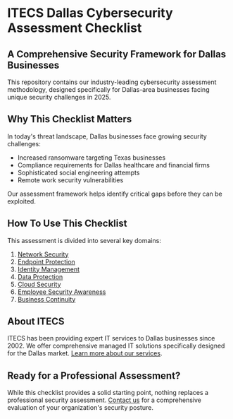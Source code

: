 # ITECS Dallas Cybersecurity Assessment Checklist

## A Comprehensive Security Framework for Dallas Businesses

This repository contains our industry-leading cybersecurity assessment methodology, designed specifically for Dallas-area businesses facing unique security challenges in 2025.

## Why This Checklist Matters

In today's threat landscape, Dallas businesses face growing security challenges:

- Increased ransomware targeting Texas businesses
- Compliance requirements for Dallas healthcare and financial firms
- Sophisticated social engineering attempts
- Remote work security vulnerabilities

Our assessment framework helps identify critical gaps before they can be exploited.

## How To Use This Checklist

This assessment is divided into several key domains:

1. [Network Security](#network-security.md)
2. [Endpoint Protection](#endpoint-protection)
3. [Identity Management](#identity-management)
4. [Data Protection](#data-protection)
5. [Cloud Security](#cloud-security)
6. [Employee Security Awareness](#employee-security-awareness)
7. [Business Continuity](#business-continuity)

## About ITECS

ITECS has been providing expert IT services to Dallas businesses since 2002. We offer comprehensive managed IT solutions specifically designed for the Dallas market. [Learn more about our services](https://itecsonline.com).

## Ready for a Professional Assessment?

While this checklist provides a solid starting point, nothing replaces a professional security assessment. [Contact us](https://itecsonline.com/contact-us) for a comprehensive evaluation of your organization's security posture.
